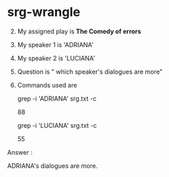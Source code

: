 # srg-wrangle
2. My assigned play is **The Comedy of errors**
3. My speaker 1 is 'ADRIANA'
4. My speaker 2 is 'LUCIANA'
5. Question is " which speaker's dialogues are more"
6. Commands used are
    
    grep -i 'ADRIANA' srg.txt -c
    
    88
    
    grep -i 'LUCIANA' srg.txt -c
    
    55
    
 Answer :
 
 ADRIANA's dialogues are more.


